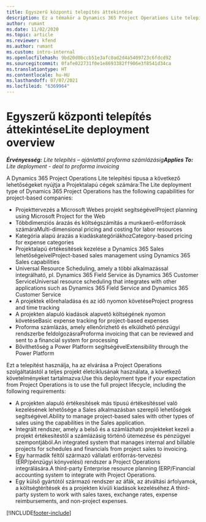 ```yaml
---
title: Egyszerű központi telepítés áttekintése
description: Ez a témakör a Dynamics 365 Project Operations Lite telepítésével kapcsolatban tartalmaz tájékoztatást.
author: rumant
ms.date: 11/02/2020
ms.topic: article
ms.reviewer: kfend
ms.author: rumant
ms.custom: intro-internal
ms.openlocfilehash: 9bd20d0bccb51e3afc0ad2d4a5409723c6fdcd92
ms.sourcegitcommit: 0fafe022731f0e1e8693382ff906e3f8541d34ca
ms.translationtype: HT
ms.contentlocale: hu-HU
ms.lasthandoff: 07/07/2021
ms.locfileid: "6369964"
---
```

# <a name="lite-deployment-overview"></a><span data-ttu-id="e612d-103">Egyszerű központi telepítés áttekintése</span><span class="sxs-lookup"><span data-stu-id="e612d-103">Lite deployment overview</span></span>

<span data-ttu-id="e612d-104">_**Érvényesség:** Lite telepítés – ajánlattól proforma számlázásig_</span><span class="sxs-lookup"><span data-stu-id="e612d-104">_**Applies To:** Lite deployment - deal to proforma invoicing_</span></span>

<span data-ttu-id="e612d-105">A Dynamics 365 Project Operations Lite telepítési típusa a következő lehetőségeket nyújtja a Projektalapú cégek számára:</span><span class="sxs-lookup"><span data-stu-id="e612d-105">The Lite deployment type of Dynamics 365 Project Operations has the following capabilities for project-based companies:</span></span>

- <span data-ttu-id="e612d-106">Projekttervezés a Microsoft Webes projekt segítségével</span><span class="sxs-lookup"><span data-stu-id="e612d-106">Project planning using Microsoft Project for the Web</span></span>
- <span data-ttu-id="e612d-107">Többdimenziós árazás és költségszámítás a munkaerő-erőforrások számára</span><span class="sxs-lookup"><span data-stu-id="e612d-107">Multi-dimensional pricing and costing for labor resources</span></span>
- <span data-ttu-id="e612d-108">Kategória alapú árazás a kiadáskategóriákhoz</span><span class="sxs-lookup"><span data-stu-id="e612d-108">Category-based pricing for expense categories</span></span>
- <span data-ttu-id="e612d-109">Projektalapú értékesítések kezelése a Dynamics 365 Sales lehetőségeivel</span><span class="sxs-lookup"><span data-stu-id="e612d-109">Project-based sales management using Dynamics 365 Sales capabilities</span></span>
- <span data-ttu-id="e612d-110">Universal Resource Scheduling, amely a többi alkalmazással integrálható, pl. Dynamics 365 Field Service ás Dynamics 365 Customer Service</span><span class="sxs-lookup"><span data-stu-id="e612d-110">Universal resource scheduling that integrates with other applications such as Dynamics 365 Field Service and Dynamics 365 Customer Service</span></span>
- <span data-ttu-id="e612d-111">A projektek előrehaladása és az idő nyomon követése</span><span class="sxs-lookup"><span data-stu-id="e612d-111">Project progress and time tracking</span></span>
- <span data-ttu-id="e612d-112">A projekten alapuló kiadások alapvető költségének nyomon követése</span><span class="sxs-lookup"><span data-stu-id="e612d-112">Basic expense tracking for project-based expenses</span></span>
- <span data-ttu-id="e612d-113">Proforma számlázás, amely ellenőrizhető és elküldhető pénzügyi rendszerbe feldolgozásra</span><span class="sxs-lookup"><span data-stu-id="e612d-113">Proforma invoicing that can be reviewed and sent to a financial system for processing</span></span>
- <span data-ttu-id="e612d-114">Bővíthetőség a Power Platform segítségével</span><span class="sxs-lookup"><span data-stu-id="e612d-114">Extensibility through the Power Platform</span></span>

<span data-ttu-id="e612d-115">Ezt a telepítést használja, ha az elvárása a Project Operations szolgáltatástól a teljes projekt életciklusának használata, a következő követelményeket tartalmazva:</span><span class="sxs-lookup"><span data-stu-id="e612d-115">Use this deployment type if your expectation from Project Operations is to use the full project lifecycle, including the following requirements:</span></span>

- <span data-ttu-id="e612d-116">A projekten alapuló értékesítések más típusú értékesítéssel való kezelésének lehetősége a Sales alkalmazásban szereplő lehetőségek segítségével.</span><span class="sxs-lookup"><span data-stu-id="e612d-116">Ability to manage project-based sales with other types of sales using the capabilities in the Sales application.</span></span>
- <span data-ttu-id="e612d-117">Integrált rendszer, amely a belső és a számlázható projekteket kezeli a projekt értékesítéstől a számlázásig történő ütemezése és pénzügyei szempontjából.</span><span class="sxs-lookup"><span data-stu-id="e612d-117">An integrated system that manages internal and billable projects for schedules and financials from project sales to invoicing.</span></span>
- <span data-ttu-id="e612d-118">Egy harmadik féltől származó vállalati erőforrás-tervezési (ERP/pénzügyi könyvelési) rendszer a Project Operations integrálására.</span><span class="sxs-lookup"><span data-stu-id="e612d-118">A third-party Enterprise resource planning (ERP/Financial accounting system to integrate with Project Operations.</span></span>
- <span data-ttu-id="e612d-119">Egy külső gyártótól származó rendszer az áfák, az átváltási árfolyamok, a költségtérítések és a projekten kívüli kiadások kezeléséhez.</span><span class="sxs-lookup"><span data-stu-id="e612d-119">A third-party system to work with sales taxes, exchange rates, expense reimbursements, and non-project expenses.</span></span>


[!INCLUDE[footer-include](../includes/footer-banner.md)]